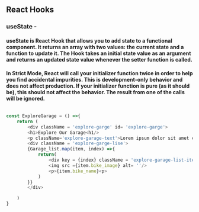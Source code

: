 ## React Hooks


### useState -
#### useState is React Hook that allows you to add state to a functional component. It returns an array with two values: the current state and a function to update it. The Hook takes an initial state value as an argument and returns an updated state value whenever the setter function is called.



####  In Strict Mode, React will call your initializer function twice in order to help you find accidental impurities. This is development-only behavior and does not affect production. If your initializer function is pure (as it should be), this should not affect the behavior. The result from one of the calls will be ignored.

```javascript

const ExploreGarage = () =>{
    return (
        <div className = 'explore-garge' id= 'explore-garge'>
        <h1>Explore Our Garage<h1/>
        <p className='explore-garage-text'>Lorem ipsum dolor sit amet consectetur, adipisicing elit. Provident distinctio earum totam eius! Saepe sit veniam porro, obcaecati ipsa molestias voluptates et ea illum doloribus.</p>
        <div className = 'explore-garge-lise'>
        {Garage_list.map(item, index) =>{
            return(
                <div key = {index} className = 'explore-garage-list-item'>
                <img src ={item.bike_image} alt= ''/>
                <p>{item.bike_name}<p>
            )
        }}
        </div>

    )
}
